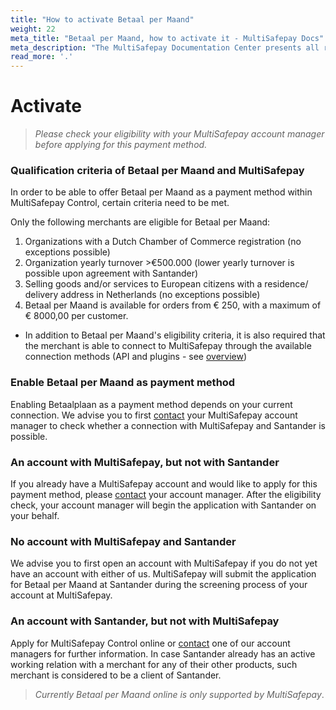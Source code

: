 ```yaml
---
title: "How to activate Betaal per Maand"
weight: 22
meta_title: "Betaal per Maand, how to activate it - MultiSafepay Docs"
meta_description: "The MultiSafepay Documentation Center presents all relevant information about our Plugins and API. You can also find support pages for Payment Methods, Tools and General Questions as well as the contact details of our Support and Integration Teams."
read_more: '.'
---
```

# Activate
>_Please check your eligibility with your MultiSafepay account manager before applying for this payment method._

### Qualification criteria of Betaal per Maand and MultiSafepay

In order to be able to offer Betaal per Maand as a payment method within MultiSafepay Control, certain criteria need to be met.

Only the following merchants are eligible for Betaal per Maand:

1. Organizations with a Dutch Chamber of Commerce registration (no exceptions possible)
2. Organization yearly turnover >€500.000 (lower yearly turnover is possible upon agreement with Santander)
3. Selling goods and/or services to European citizens with a residence/ delivery address in Netherlands (no exceptions possible)
4. Betaal per Maand is available for orders from € 250, with a maximum of € 8000,00 per customer.

* In addition to Betaal per Maand's eligibility criteria, it is also required that the merchant is able to connect to MultiSafepay through the available connection methods (API and plugins - see [overview](https://docs.multisafepay.com))

### Enable Betaal per Maand as payment method

Enabling Betaalplaan as a payment method depends on your current connection. We advise you to first [contact](<mailto:sales@multisafepay.com>) your MultiSafepay account manager to check whether a connection with MultiSafepay and Santander is possible.

### An account with MultiSafepay, but not with Santander

If you already have a MultiSafepay account and would like to apply for this payment method, please [contact](<mailto:sales@multisafepay.com>) your account manager. After the eligibility check, your account manager will begin the application with Santander on your behalf.

### No account with MultiSafepay and Santander

We advise you to first open an account with MultiSafepay if you do not yet have an account with either of us. MultiSafepay will submit the application for Betaal per Maand at Santander during the screening process of your account at MultiSafepay.

### An account with Santander, but not with MultiSafepay

Apply for MultiSafepay Control online or [contact](<mailto:sales@multisafepay.com>) one of our account managers for further information.
In case Santander already has an active working relation with a merchant for any of their other products, such merchant is considered to be a client of Santander.

>_Currently Betaal per Maand online is only supported by MultiSafepay_.
